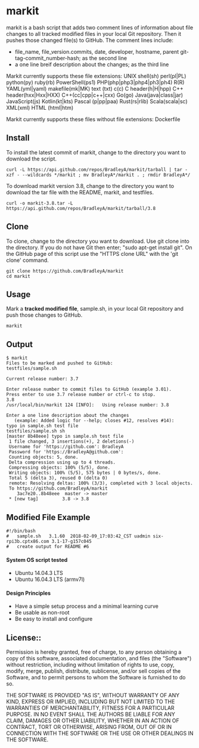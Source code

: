 # markit

markit is a bash script that adds two comment lines of information about file changes to all tracked modified files in your local Git repository.  Then it pushes those changed file(s) to GitHub.  The comment lines include:
 * file_name, file_version.commits, date, developer, hostname, parent git-tag-commit_number-hash; as the second line
 * a one line breif description about the changes; as the third line
 
Markit currently supports these file extensions: UNIX shell(sh) perl(pl|PL) python(py) ruby(rb) PowerShell(ps1) PHP(php|php3|php4|ph3|ph4) R(R) YAML(yml|yaml) makefile(mk|MK) text (txt) c(c) C header(h|H|hpp) C++ header(hxx|Hxx|HXX) C++(cc|cpp|c++|cxx) Go(go) Java(java|class|jar) JavaScript(js) Kotlin(kt|kts) Pascal (p|pp|paa) Rust(rs|rlib) Scala(scala|sc) XML(xml) HTML (html|htm)

Markit currently supports these files without file extensions: Dockerfile

## Install

To install the latest commit of markit, change to the directory you want to download the script.

    curl -L https://api.github.com/repos/BradleyA/markit/tarball | tar -xzf - --wildcards */markit ; mv BradleyA*/markit . ; rmdir BradleyA*/

To download markit version 3.8, change to the directory you want to download the tar file with the README, markit, and testfiles.  

    curl -o markit-3.8.tar -L https://api.github.com/repos/BradleyA/markit/tarball/3.8

## Clone

To clone, change to the directory you want to download. Use git clone into the directory. If you do not have Git then enter; "sudo apt-get install git". On the GitHub page of this script use the "HTTPS clone URL" with the 'git clone' command.

    git clone https://github.com/BradleyA/markit
    cd markit

## Usage

Mark a **tracked modified file**, sample.sh, in your local Git repository and push those changes to GitHub.

    markit 

## Output
    $ markit
    Files to be marked and pushed to GitHub:
    testfiles/sample.sh
    
    Current release number: 3.7
    
    Enter release number to commit files to GitHub (example 3.01).
    Press enter to use 3.7 release number or ctrl-c to stop.
    3.8
    /usr/local/bin/markit 124 [INFO]:	Using release number: 3.8
    
    Enter a one line description about the changes
       (example: Added logic for --help; closes #12, resolves #14):
    typo in sample.sh test file
    testfiles/sample.sh	sh
    [master 8b48eee] typo in sample.sh test file
     1 file changed, 3 insertions(+), 2 deletions(-)
     Username for 'https://github.com': BradleyA
     Password for 'https://BradleyA@github.com':
     Counting objects: 5, done.
     Delta compression using up to 4 threads.
     Compressing objects: 100% (5/5), done.
     Writing objects: 100% (5/5), 575 bytes | 0 bytes/s, done.
     Total 5 (delta 3), reused 0 (delta 0)
     remote: Resolving deltas: 100% (3/3), completed with 3 local objects.
     To https://github.com/BradleyA/markit
        3ac7e20..8b48eee  master -> master
	 * [new tag]         3.8 -> 3.8

## Modified File Example
    #!/bin/bash
    #	sample.sh	3.1.60	2018-02-09_17:03:42_CST uadmin six-rpi3b.cptx86.com 3.1-17-g157c045 
    #	create output for README #6 

#### System OS script tested
 * Ubuntu 14.04.3 LTS
 * Ubuntu 16.04.3 LTS (armv7l)

#### Design Principles
 * Have a simple setup process and a minimal learning curve
 * Be usable as non-root
 * Be easy to install and configure

## License::

Permission is hereby granted, free of charge, to any person obtaining a copy of this software, associated documentation, and files (the "Software") without restriction, including without limitation of rights to use, copy, modify, merge, publish, distribute, sublicense, and/or sell copies of the Software, and to permit persons to whom the Software is furnished to do so.

THE SOFTWARE IS PROVIDED "AS IS", WITHOUT WARRANTY OF ANY KIND, EXPRESS OR IMPLIED, INCLUDING BUT NOT LIMITED TO THE WARRANTIES OF MERCHANTABILITY, FITNESS FOR A PARTICULAR PURPOSE. IN NO EVENT SHALL THE AUTHORS BE LIABLE FOR ANY CLAIM, DAMAGES OR OTHER LIABILITY, WHETHER IN AN ACTION OF CONTRACT, TORT OR OTHERWISE, ARISING FROM, OUT OF OR IN CONNECTION WITH THE SOFTWARE OR THE USE OR OTHER DEALINGS IN THE SOFTWARE.
